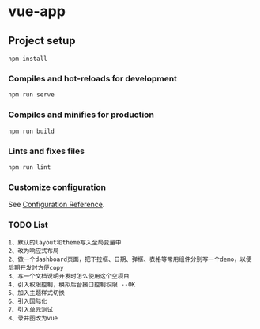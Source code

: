 # vue-app

## Project setup
```
npm install
```

### Compiles and hot-reloads for development
```
npm run serve
```

### Compiles and minifies for production
```
npm run build
```

### Lints and fixes files
```
npm run lint
```

### Customize configuration
See [Configuration Reference](https://cli.vuejs.org/config/).


### TODO List
````
1、默认的layout和theme写入全局变量中
2、改为响应式布局
2、做一个dashboard页面，把下拉框、日期、弹框、表格等常用组件分别写一个demo，以便后期开发时方便copy
3、写一个文档说明开发时怎么使用这个空项目
4、引入权限控制，模拟后台接口控制权限 --OK
5、加入主题样式切换
6、引入国际化
7、引入单元测试
8、录井图改为vue
````
